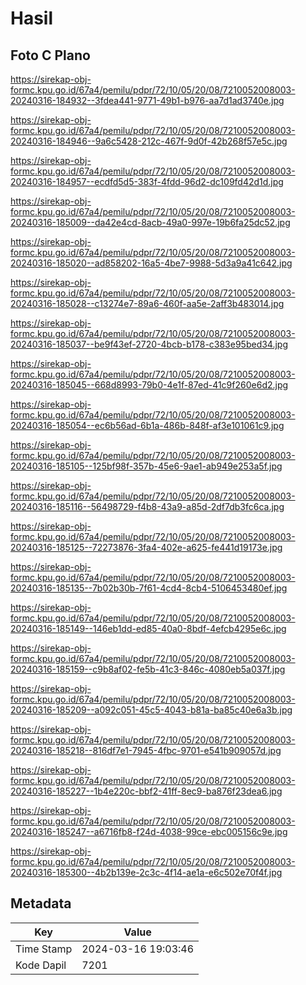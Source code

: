 # Hasil

## Foto C Plano

https://sirekap-obj-formc.kpu.go.id/67a4/pemilu/pdpr/72/10/05/20/08/7210052008003-20240316-184932--3fdea441-9771-49b1-b976-aa7d1ad3740e.jpg

https://sirekap-obj-formc.kpu.go.id/67a4/pemilu/pdpr/72/10/05/20/08/7210052008003-20240316-184946--9a6c5428-212c-467f-9d0f-42b268f57e5c.jpg

https://sirekap-obj-formc.kpu.go.id/67a4/pemilu/pdpr/72/10/05/20/08/7210052008003-20240316-184957--ecdfd5d5-383f-4fdd-96d2-dc109fd42d1d.jpg

https://sirekap-obj-formc.kpu.go.id/67a4/pemilu/pdpr/72/10/05/20/08/7210052008003-20240316-185009--da42e4cd-8acb-49a0-997e-19b6fa25dc52.jpg

https://sirekap-obj-formc.kpu.go.id/67a4/pemilu/pdpr/72/10/05/20/08/7210052008003-20240316-185020--ad858202-16a5-4be7-9988-5d3a9a41c642.jpg

https://sirekap-obj-formc.kpu.go.id/67a4/pemilu/pdpr/72/10/05/20/08/7210052008003-20240316-185028--c13274e7-89a6-460f-aa5e-2aff3b483014.jpg

https://sirekap-obj-formc.kpu.go.id/67a4/pemilu/pdpr/72/10/05/20/08/7210052008003-20240316-185037--be9f43ef-2720-4bcb-b178-c383e95bed34.jpg

https://sirekap-obj-formc.kpu.go.id/67a4/pemilu/pdpr/72/10/05/20/08/7210052008003-20240316-185045--668d8993-79b0-4e1f-87ed-41c9f260e6d2.jpg

https://sirekap-obj-formc.kpu.go.id/67a4/pemilu/pdpr/72/10/05/20/08/7210052008003-20240316-185054--ec6b56ad-6b1a-486b-848f-af3e101061c9.jpg

https://sirekap-obj-formc.kpu.go.id/67a4/pemilu/pdpr/72/10/05/20/08/7210052008003-20240316-185105--125bf98f-357b-45e6-9ae1-ab949e253a5f.jpg

https://sirekap-obj-formc.kpu.go.id/67a4/pemilu/pdpr/72/10/05/20/08/7210052008003-20240316-185116--56498729-f4b8-43a9-a85d-2df7db3fc6ca.jpg

https://sirekap-obj-formc.kpu.go.id/67a4/pemilu/pdpr/72/10/05/20/08/7210052008003-20240316-185125--72273876-3fa4-402e-a625-fe441d19173e.jpg

https://sirekap-obj-formc.kpu.go.id/67a4/pemilu/pdpr/72/10/05/20/08/7210052008003-20240316-185135--7b02b30b-7f61-4cd4-8cb4-5106453480ef.jpg

https://sirekap-obj-formc.kpu.go.id/67a4/pemilu/pdpr/72/10/05/20/08/7210052008003-20240316-185149--146eb1dd-ed85-40a0-8bdf-4efcb4295e6c.jpg

https://sirekap-obj-formc.kpu.go.id/67a4/pemilu/pdpr/72/10/05/20/08/7210052008003-20240316-185159--c9b8af02-fe5b-41c3-846c-4080eb5a037f.jpg

https://sirekap-obj-formc.kpu.go.id/67a4/pemilu/pdpr/72/10/05/20/08/7210052008003-20240316-185209--a092c051-45c5-4043-b81a-ba85c40e6a3b.jpg

https://sirekap-obj-formc.kpu.go.id/67a4/pemilu/pdpr/72/10/05/20/08/7210052008003-20240316-185218--816df7e1-7945-4fbc-9701-e541b909057d.jpg

https://sirekap-obj-formc.kpu.go.id/67a4/pemilu/pdpr/72/10/05/20/08/7210052008003-20240316-185227--1b4e220c-bbf2-41ff-8ec9-ba876f23dea6.jpg

https://sirekap-obj-formc.kpu.go.id/67a4/pemilu/pdpr/72/10/05/20/08/7210052008003-20240316-185247--a6716fb8-f24d-4038-99ce-ebc005156c9e.jpg

https://sirekap-obj-formc.kpu.go.id/67a4/pemilu/pdpr/72/10/05/20/08/7210052008003-20240316-185300--4b2b139e-2c3c-4f14-ae1a-e6c502e70f4f.jpg


## Metadata

| Key        | Value               |
| ---------- | ------------------- |
| Time Stamp | 2024-03-16 19:03:46 |
| Kode Dapil | 7201                |



